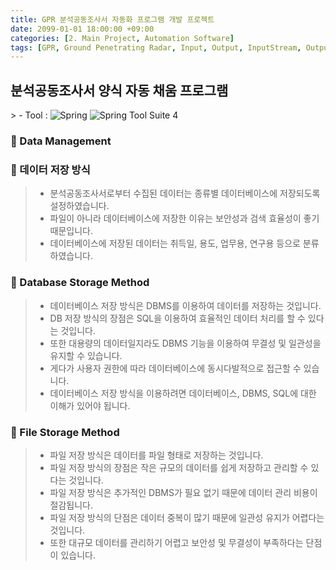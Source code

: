 ```yaml
---
title: GPR 분석공동조사서 자동화 프로그램 개발 프로젝트
date: 2099-01-01 18:00:00 +09:00
categories: [2. Main Project, Automation Software]
tags: [GPR, Ground Penetrating Radar, Input, Output, InputStream, OutputStream, File, File Processing, Image Processing, Automation Software, Automation Program, Data Storage Method, Data Storage, Data Stream]
---
```


<!-- 2024-06-29 글 작성 시작; 2099-01-01 페이지 호출 완료 -->
<h2>분석공동조사서 양식 자동 채움 프로그램</h2>
> - Tool :  
<img alt="Spring" src="https://img.shields.io/badge/-Spring-6DB33F?style=flat-square&logo=spring&logoColor=white" />
<img alt="Spring Tool Suite 4" src="https://img.shields.io/badge/-Spring%20Tool%20Suite%204-6DB33F?style=flat-square&logo=eclipse&logoColor=white" />

<br>

### 🔔 Data Management
### 📌 데이터 저장 방식
> - 분석공동조사서로부터 수집된 데이터는 종류별 데이터베이스에 저장되도록 설정하였습니다.
> - 파일이 아니라 데이터베이스에 저장한 이유는 보안성과 검색 효율성이 좋기 때문입니다.
> - 데이터베이스에 저장된 데이터는 취득일, 용도, 업무용, 연구용 등으로 분류하였습니다.

### 📌 Database Storage Method
> - 데이터베이스 저장 방식은 DBMS를 이용하여 데이터를 저장하는 것입니다.
> - DB 저장 방식의 장점은 SQL을 이용하여 효율적인 데이터 처리를 할 수 있다는 것입니다.
> - 또한 대용량의 데이터일지라도 DBMS 기능을 이용하여 무결성 및 일관성을 유지할 수 있습니다.
> - 게다가 사용자 권한에 따라 데이터베이스에 동시다발적으로 접근할 수 있습니다.
> - 데이터베이스 저장 방식을 이용하려면 데이터베이스, DBMS, SQL에 대한 이해가 있어야 됩니다.

### 📌 File Storage Method
> - 파일 저장 방식은 데이터를 파일 형태로 저장하는 것입니다.
> - 파일 저장 방식의 장점은 작은 규모의 데이터를 쉽게 저장하고 관리할 수 있다는 것입니다.
> - 파일 저장 방식은 추가적인 DBMS가 필요 없기 때문에 데이터 관리 비용이 절감됩니다.
> - 파일 저장 방식의 단점은 데이터 중복이 많기 때문에 일관성 유지가 어렵다는 것입니다.
> - 또한 대규모 데이터를 관리하기 어렵고 보안성 및 무결성이 부족하다는 단점이 있습니다.

<br>
<br>
<br>
